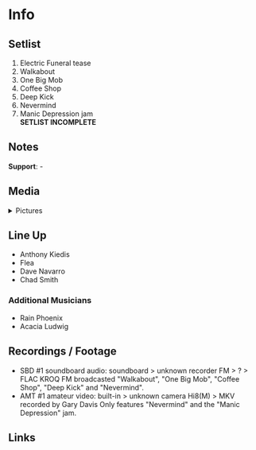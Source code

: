 # Info

## Setlist

1. Electric Funeral tease
2. Walkabout
3. One Big Mob
4. Coffee Shop
5. Deep Kick
6. Nevermind
7. Manic Depression jam
<br>**SETLIST INCOMPLETE**

## Notes

**Support**: -

## Media 

<details>
  <summary>Pictures</summary>
  <!--<img alt="Setlist" title="Setlist" src="_.jpg" height="200" />
  <img alt="Flyer" title="Flyer" src="_.jpg" height="200" />
  <img alt="Clipper" title="Clipper" src="_.jpg" height="200" />
  <img alt="Ticket" title="Ticket" src="_.jpg" height="200" />
  -->
</details>

## Line Up

* Anthony Kiedis
* Flea
* Dave Navarro
* Chad Smith

### Additional Musicians

* Rain Phoenix  
* Acacia Ludwig

## Recordings / Footage

* SBD #1 soundboard audio: soundboard > unknown recorder FM > ? > FLAC KROQ FM broadcasted "Walkabout", "One Big Mob", "Coffee Shop", "Deep Kick" and "Nevermind".  
* AMT #1 amateur video: built-in > unknown camera Hi8(M) > MKV recorded by Gary Davis Only features "Nevermind" and the "Manic Depression" jam.

## Links